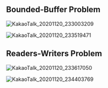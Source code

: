 ## Bounded-Buffer Problem

![KakaoTalk_20201120_233003209](https://user-images.githubusercontent.com/23302973/99811317-5b2aa480-2b88-11eb-8d94-5b164926d846.jpg)

![KakaoTalk_20201120_233519471](https://user-images.githubusercontent.com/23302973/99811891-18b59780-2b89-11eb-8f3f-931cb401dc01.jpg)

## Readers-Writers Problem

![KakaoTalk_20201120_233617050](https://user-images.githubusercontent.com/23302973/99812065-574b5200-2b89-11eb-8a11-45d64eca6b6d.png)

![KakaoTalk_20201120_234403769](https://user-images.githubusercontent.com/23302973/99812864-50710f00-2b8a-11eb-897d-662e84609b5c.jpg)


